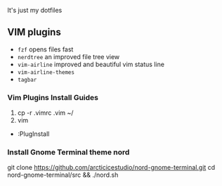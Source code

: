 It's just my dotfiles


## VIM plugins

- `fzf` opens files fast
- `nerdtree` an improved file tree view
- `vim-airline` improved and beautiful vim status line
- `vim-airline-themes` 
- `tagbar` 

### Vim Plugins Install Guides

1. cp -r .vimrc .vim ~/
2. vim
* :PlugInstall

### Install Gnome Terminal theme nord
git clone https://github.com/arcticicestudio/nord-gnome-terminal.git
cd nord-gnome-terminal/src && ./nord.sh


